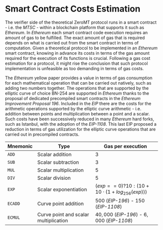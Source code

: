 # Smart Contract Costs Estimation
The verifier side of the theoretical ZeroMT protocol runs in a smart contract - i.e. the *MTSC* - within a blockchain platform that supports it such as *Ethereum*. 
In *Ethereum* each smart contract code execution requires an amount of gas to be fulfilled. The exact amount of gas that is required depends on what is carried out from the smart contract in terms of computation. Given a theoretical protocol to be implemented in an *Ethereum* smart contract, knowing in advance its costs in terms of the gas amount required for the execution of its functions is crucial. Following a gas cost estimation for a protocol, it might rise the conclusion that such protocol implementation is unfeasible as too demanding in terms of gas costs.

The *Ethereum* yellow paper provides a value in terms of gas consumption for each mathematical operation that can be carried out natively, such as adding two numbers together. The operations that are supported by the elliptic curve of choice BN-254 are supported in *Ethereum* thanks to the proposal of dedicated precompiled smart contracts in the *Ethereum Improvement Proposal 196*. Included in the *EIP* there are the costs for the arithmetic operations supported by the elliptic curve arithmetic - i.e. addition between points and multiplication between a point and a scalar. Such costs have been successively reduced in many *Ethereum* hard forks, such as Istanbul, with the adoption of the *EIP-1108*. This last EIP proposed a reduction in terms of gas utilization for the elliptic curve operations that are carried out in precompiled contracts.

| Mnemonic | Type                                  | Gas per execution                                        |
| -------- | ------------------------------------- | -------------------------------------------------------- |
| `ADD`    | Scalar addition                       | $3$                                                      |
| `SUB`    | Scalar subtraction                    | $3$                                                      |
| `MUL`    | Scalar multiplication                 | $5$                                                      |
| `DIV`    | Scalar division                       | $5$                                                      |
| `EXP`    | Scalar exponentiation                 | $(exp == 0) ? 10 : (10 + 10 \cdot (1 + log_{256}(exp)))$ |
| `ECADD`  | Curve point addition                  | $500$ (*EIP-196*) - $150$ (*EIP-1108*)                   |
| `ECMUL`  | Curve point and scalar multiplication | $40,000$ (*EIP-196*) - $6,000$ (*EIP-1108*)              |
